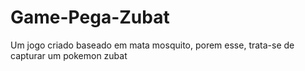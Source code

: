 # Game-Pega-Zubat
Um jogo criado baseado em mata mosquito, porem esse, trata-se de capturar um pokemon zubat
